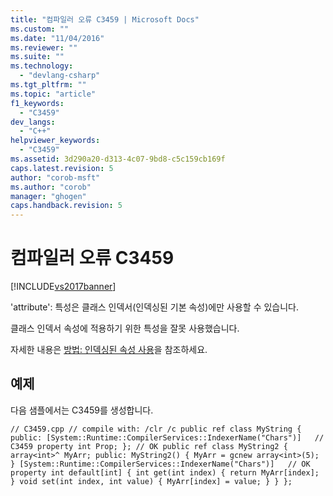 ```yaml
---
title: "컴파일러 오류 C3459 | Microsoft Docs"
ms.custom: ""
ms.date: "11/04/2016"
ms.reviewer: ""
ms.suite: ""
ms.technology: 
  - "devlang-csharp"
ms.tgt_pltfrm: ""
ms.topic: "article"
f1_keywords: 
  - "C3459"
dev_langs: 
  - "C++"
helpviewer_keywords: 
  - "C3459"
ms.assetid: 3d290a20-d313-4c07-9bd8-c5c159cb169f
caps.latest.revision: 5
author: "corob-msft"
ms.author: "corob"
manager: "ghogen"
caps.handback.revision: 5
---
```

# 컴파일러 오류 C3459
[!INCLUDE[vs2017banner](../../assembler/inline/includes/vs2017banner.md)]

'attribute': 특성은 클래스 인덱서\(인덱싱된 기본 속성\)에만 사용할 수 있습니다.  
  
 클래스 인덱서 속성에 적용하기 위한 특성을 잘못 사용했습니다.  
  
 자세한 내용은 [방법: 인덱싱된 속성 사용](../../misc/how-to-use-indexed-properties.md)을 참조하세요.  
  
## 예제  
 다음 샘플에서는 C3459를 생성합니다.  
  
```  
// C3459.cpp // compile with: /clr /c public ref class MyString { public: [System::Runtime::CompilerServices::IndexerName("Chars")]   // C3459 property int Prop; }; // OK public ref class MyString2 { array<int>^ MyArr; public: MyString2() { MyArr = gcnew array<int>(5); } [System::Runtime::CompilerServices::IndexerName("Chars")]   // OK property int default[int] { int get(int index) { return MyArr[index]; } void set(int index, int value) { MyArr[index] = value; } } };  
```